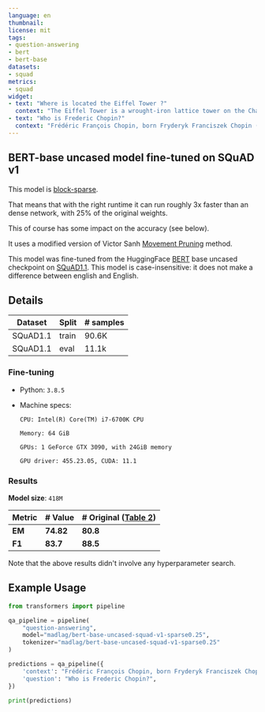 ```yaml
---
language: en
thumbnail: 
license: mit
tags:
- question-answering
- bert
- bert-base
datasets:
- squad
metrics:
- squad
widget:
- text: "Where is located the Eiffel Tower ?"
  context: "The Eiffel Tower is a wrought-iron lattice tower on the Champ de Mars in Paris, France. It is named after the engineer Gustave Eiffel, whose company designed and built the tower."
- text: "Who is Frederic Chopin?"
  context: "Frédéric François Chopin, born Fryderyk Franciszek Chopin (1 March 1810 – 17 October 1849), was a Polish composer and virtuoso pianist of the Romantic era who wrote primarily for solo piano."
---
```


## BERT-base uncased model fine-tuned on SQuAD v1

This model is [block-sparse](https://github.com/huggingface/pytorch_block_sparse).

That means that with the right runtime it can run roughly 3x faster than an dense network, with 25% of the original weights. 

This of course has some impact on the accuracy (see below).

It uses a modified version of Victor Sanh [Movement Pruning](https://arxiv.org/abs/2005.07683) method.

This model was fine-tuned from the HuggingFace [BERT](https://www.aclweb.org/anthology/N19-1423/) base uncased checkpoint on [SQuAD1.1](https://rajpurkar.github.io/SQuAD-explorer).
This model is case-insensitive: it does not make a difference between english and English.

## Details

| Dataset  | Split | # samples |
| -------- | ----- | --------- |
| SQuAD1.1 | train | 90.6K      |
| SQuAD1.1 | eval  | 11.1k     |


### Fine-tuning
- Python: `3.8.5`

- Machine specs: 

  `CPU: Intel(R) Core(TM) i7-6700K CPU`
  
  `Memory: 64 GiB`

  `GPUs: 1 GeForce GTX 3090, with 24GiB memory`
  
  `GPU driver: 455.23.05, CUDA: 11.1`


### Results

**Model size**: `418M`

| Metric | # Value   | # Original ([Table 2](https://www.aclweb.org/anthology/N19-1423.pdf))|
| ------ | --------- | --------- |
| **EM** | **74.82** | **80.8** |
| **F1** | **83.7** | **88.5** |

Note that the above results didn't involve any hyperparameter search.

## Example Usage

```python
from transformers import pipeline

qa_pipeline = pipeline(
    "question-answering",
    model="madlag/bert-base-uncased-squad-v1-sparse0.25",
    tokenizer="madlag/bert-base-uncased-squad-v1-sparse0.25"
)

predictions = qa_pipeline({
    'context': "Frédéric François Chopin, born Fryderyk Franciszek Chopin (1 March 1810 – 17 October 1849), was a Polish composer and virtuoso pianist of the Romantic era who wrote primarily for solo piano.",
    'question': "Who is Frederic Chopin?",
})

print(predictions)
